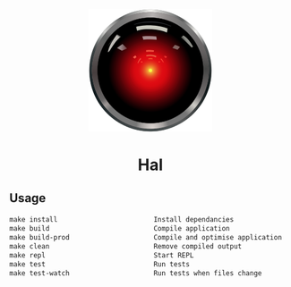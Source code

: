 <p align="center">
  <img src="priv/hal.png" alt="Hal">
</p>

<h1 align="center">Hal</h1>


## Usage

```
make install                        Install dependancies
make build                          Compile application
make build-prod                     Compile and optimise application
make clean                          Remove compiled output
make repl                           Start REPL
make test                           Run tests
make test-watch                     Run tests when files change
```

